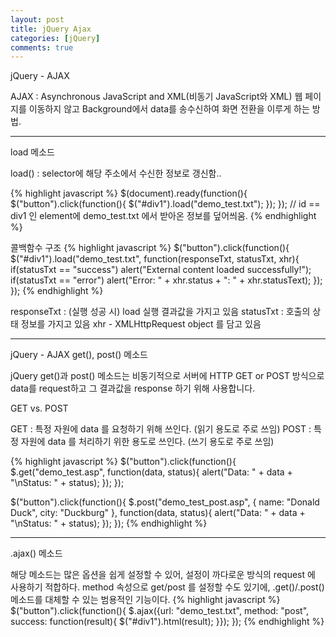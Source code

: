 ```yaml
---
layout: post
title: jQuery Ajax
categories: [jQuery]
comments: true
---
```

jQuery - AJAX

AJAX : Asynchronous JavaScript and XML(비동기 JavaScript와 XML)
웹 페이지를 이동하지 않고 Background에서 data를 송수신하여 화면 전환을 이루게 하는 방법.

-----------------

load 메소드

load() : selector에 해당 주소에서 수신한 정보로 갱신함..

{% highlight javascript %}
$(document).ready(function(){
    $("button").click(function(){
        $("#div1").load("demo_test.txt");
    });
});
// id == div1 인 element에 demo_test.txt 에서 받아온 정보를 덮어씌움.
{% endhighlight %}

콜백함수 구조
{% highlight javascript %}
$("button").click(function(){
    $("#div1").load("demo_test.txt", function(responseTxt, statusTxt, xhr){
        if(statusTxt == "success")
            alert("External content loaded successfully!");
        if(statusTxt == "error")
            alert("Error: " + xhr.status + ": " + xhr.statusText);
    });
});
{% endhighlight %}

responseTxt : (실행 성공 시) load 실행 결과값을 가지고 있음
statusTxt : 호출의 상태 정보를 가지고 있음
xhr - XMLHttpRequest object 를 담고 있음

-----------------

jQuery - AJAX get(), post() 메소드

jQuery get()과 post() 메소드는 비동기적으로 서버에 HTTP GET or POST 방식으로 data를 request하고 그 결과값을 response 하기 위해 사용합니다.

GET vs. POST

GET : 특정 자원에 data 를 요청하기 위해 쓰인다. (읽기 용도로 주로 쓰임)
POST : 특정 자원에 data 를 처리하기 위한 용도로 쓰인다. (쓰기 용도로 주로 쓰임)

{% highlight javascript %}
$("button").click(function(){
    $.get("demo_test.asp", function(data, status){
        alert("Data: " + data + "\nStatus: " + status);
    });
});

$("button").click(function(){
    $.post("demo_test_post.asp",
    {
        name: "Donald Duck",
        city: "Duckburg"
    },
    function(data, status){
        alert("Data: " + data + "\nStatus: " + status);
    });
});
{% endhighlight %}

----------------

.ajax() 메소드


해당 메소드는 많은 옵션을 쉽게 설정할 수 있어, 설정이 까다로운 방식의 request 에 사용하기 적합하다.
method 속성으로 get/post 를 설정할 수도 있기에, .get()/.post() 메소드를 대체할 수 있는 범용적인 기능이다.
{% highlight javascript %}
$("button").click(function(){
    $.ajax({url: "demo_test.txt", method: "post", success: function(result){
        $("#div1").html(result);
    }});
});
{% endhighlight %}
